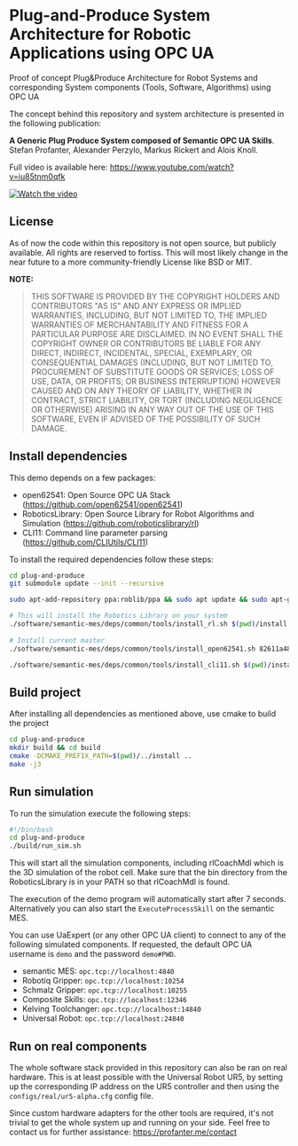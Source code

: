 # Plug-and-Produce System Architecture for Robotic Applications using OPC UA

Proof of concept Plug&amp;Produce Architecture for Robot Systems and corresponding System components (Tools, Software, Algorithms) using OPC UA

The concept behind this repository and system architecture is presented in the following publication:


**A Generic Plug Produce System composed of Semantic OPC UA Skills**.
Stefan Profanter, Alexander Perzylo, Markus Rickert and Alois Knoll.

Full video is available here: https://www.youtube.com/watch?v=iu85tnm0qfk

[![Watch the video](plug-produce-skills-simulation.gif)](https://www.youtube.com/watch?v=iu85tnm0qfk)

## License

As of now the code within this repository is not open source, but publicly available. All rights are reserved to fortiss.
This will most likely change in the near future to a more community-friendly License like BSD or MIT.

**NOTE:**
> THIS SOFTWARE IS PROVIDED BY THE COPYRIGHT HOLDERS AND CONTRIBUTORS "AS IS"
> AND ANY EXPRESS OR IMPLIED WARRANTIES, INCLUDING, BUT NOT LIMITED TO, 
> THE IMPLIED WARRANTIES OF MERCHANTABILITY AND FITNESS FOR A PARTICULAR 
> PURPOSE ARE DISCLAIMED. IN NO EVENT SHALL THE COPYRIGHT OWNER OR CONTRIBUTORS 
> BE LIABLE FOR ANY DIRECT, INDIRECT, INCIDENTAL, SPECIAL, EXEMPLARY, OR 
> CONSEQUENTIAL DAMAGES (INCLUDING, BUT NOT LIMITED TO, PROCUREMENT OF SUBSTITUTE 
> GOODS OR SERVICES; LOSS OF USE, DATA, OR PROFITS; OR BUSINESS INTERRUPTION) 
> HOWEVER CAUSED AND ON ANY THEORY OF LIABILITY, WHETHER IN CONTRACT, STRICT 
> LIABILITY, OR TORT (INCLUDING NEGLIGENCE OR OTHERWISE) ARISING IN ANY WAY OUT 
> OF THE USE OF THIS SOFTWARE, EVEN IF ADVISED OF THE POSSIBILITY OF SUCH DAMAGE.

## Install dependencies

This demo depends on a few packages:

* open62541: Open Source OPC UA Stack (https://github.com/open62541/open62541)
* RoboticsLibrary: Open Source Library for Robot Algorithms and Simulation (https://github.com/roboticslibrary/rl)
* CLI11: Command line parameter parsing (https://github.com/CLIUtils/CLI11)

To install the required dependencies follow these steps:

```bash
cd plug-and-produce
git submodule update --init --recursive

sudo apt-add-repository ppa:roblib/ppa && sudo apt update && sudo apt-get install -y --no-install-recommends freeglut3-dev libboost-dev libbullet-dev libbullet-extras-dev libcgal-dev libcurl4-openssl-dev libcoin80-dev libdc1394-22-dev libeigen3-dev freeglut3-dev libgraphviz-dev libnlopt-dev libode-dev libopencv-dev qtbase5-dev libsimage-dev libsoqt4-dev libsolid3d-dev libxml2-dev libxslt1-dev libzip-dev libconfig++-dev libmbedtls-dev

# This will install the Robotics Library on your system
./software/semantic-mes/deps/common/tools/install_rl.sh $(pwd)/install
    
# Install current master
./software/semantic-mes/deps/common/tools/install_open62541.sh 82611a487d4f2306ddfe6c9037a7686852517bf4 $(pwd)/install

./software/semantic-mes/deps/common/tools/install_cli11.sh $(pwd)/install
```

## Build project

After installing all dependencies as mentioned above, use cmake to build the project

```bash
cd plug-and-produce
mkdir build && cd build
cmake -DCMAKE_PREFIX_PATH=$(pwd)/../install ..
make -j3
```

## Run simulation

To run the simulation execute the following steps:

```bash
#!/bin/bash
cd plug-and-produce
./build/run_sim.sh
```

This will start all the simulation components, including rlCoachMdl which is the 3D simulation of the robot cell.
Make sure that the bin directory from the RoboticsLibrary is in your PATH so that rlCoachMdl is found.

The execution of the demo program will automatically start after 7 seconds. Alternatively you can also start the `ExecuteProcessSkill` on the semantic MES.

You can use UaExpert (or any other OPC UA client) to connect to any of the following simulated components.
If requested, the default OPC UA username is `demo` and the password `demo#PWD`.

* semantic MES: `opc.tcp://localhost:4840`
* Robotiq Gripper: `opc.tcp://localhost:10254`
* Schmalz Gripper: `opc.tcp://localhost:10255`
* Composite Skills: `opc.tcp://localhost:12346`
* Kelving Toolchanger: `opc.tcp://localhost:14840`
* Universal Robot: `opc.tcp://localhost:24840`

## Run on real components

The whole software stack provided in this repository can also be ran on real hardware.
This is at least possible with the Universal Robot UR5, by setting up the corresponding IP address on the UR5 controller and then using the `configs/real/ur5-alpha.cfg` config file.

Since custom hardware adapters for the other tools are required, it's not trivial to get the whole system up and running on your side.
Feel free to contact us for further assistance:
https://profanter.me/contact

